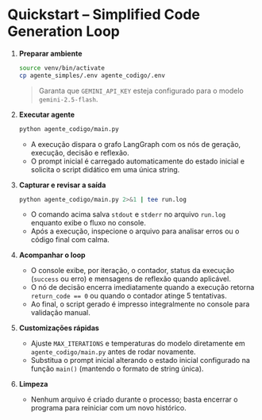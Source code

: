 # Quickstart – Simplified Code Generation Loop

1. **Preparar ambiente**
   ```bash
   source venv/bin/activate
   cp agente_simples/.env agente_codigo/.env
   ```
   > Garanta que `GEMINI_API_KEY` esteja configurado para o modelo `gemini-2.5-flash`.

2. **Executar agente**
   ```bash
   python agente_codigo/main.py
   ```
   - A execução dispara o grafo LangGraph com os nós de geração, execução, decisão e reflexão.
   - O prompt inicial é carregado automaticamente do estado inicial e solicita o script didático em uma única string.

3. **Capturar e revisar a saída**
   ```bash
   python agente_codigo/main.py 2>&1 | tee run.log
   ```
   - O comando acima salva `stdout` e `stderr` no arquivo `run.log` enquanto exibe o fluxo no console.
   - Após a execução, inspecione o arquivo para analisar erros ou o código final com calma.

4. **Acompanhar o loop**
   - O console exibe, por iteração, o contador, status da execução (`success` ou erro) e mensagens de reflexão quando aplicável.
   - O nó de decisão encerra imediatamente quando a execução retorna `return_code == 0` ou quando o contador atinge 5 tentativas.
   - Ao final, o script gerado é impresso integralmente no console para validação manual.

5. **Customizações rápidas**
   - Ajuste `MAX_ITERATIONS` e temperaturas do modelo diretamente em `agente_codigo/main.py` antes de rodar novamente.
   - Substitua o prompt inicial alterando o estado inicial configurado na função `main()` (mantendo o formato de string única).

6. **Limpeza**
   - Nenhum arquivo é criado durante o processo; basta encerrar o programa para reiniciar com um novo histórico.
